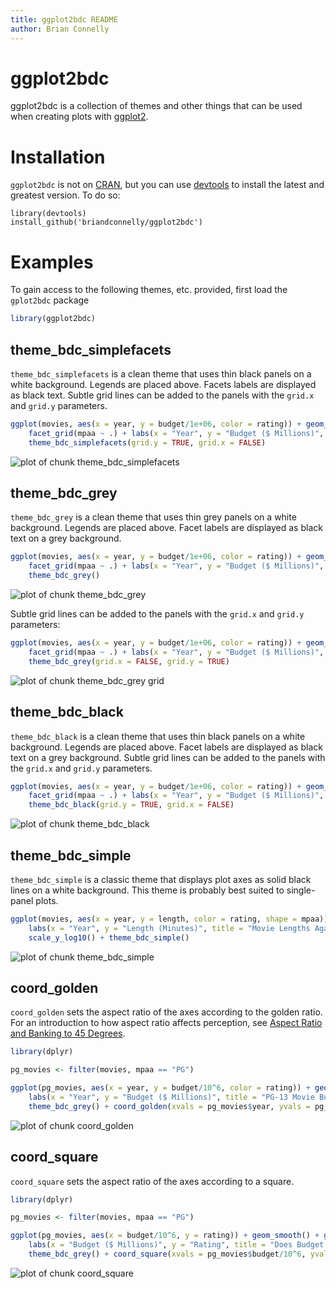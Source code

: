 ```yaml
---
title: ggplot2bdc README
author: Brian Connelly
---
```


# ggplot2bdc

ggplot2bdc is a collection of themes and other things that can be used when
creating plots with [ggplot2](http://ggplot2.org/).

# Installation

`ggplot2bdc` is not on [CRAN](http://cran.r-project.org/), but you can use
[devtools](http://cran.r-project.org/web/packages/devtools/index.html) to
install the latest and greatest version. To do so:

    library(devtools)
    install_github('briandconnelly/ggplot2bdc')


# Examples

To gain access to the following themes, etc. provided, first load the
`gplot2bdc` package


```r
library(ggplot2bdc)
```


## theme_bdc_simplefacets

`theme_bdc_simplefacets` is a clean theme that uses thin black panels on a white
background. Legends are placed above. Facets labels are displayed as black text.
Subtle grid lines can be added to the panels with the `grid.x` and `grid.y`
parameters.


```r
ggplot(movies, aes(x = year, y = budget/1e+06, color = rating)) + geom_point() + 
    facet_grid(mpaa ~ .) + labs(x = "Year", y = "Budget ($ Millions)", title = "Hollywood Budgets Against Time") + 
    theme_bdc_simplefacets(grid.y = TRUE, grid.x = FALSE)
```

![plot of chunk theme_bdc_simplefacets](figure/theme_bdc_simplefacets.png) 



## theme_bdc_grey

`theme_bdc_grey` is a clean theme that uses thin grey panels on a white
background. Legends are placed above. Facet labels are displayed as black text
on a grey background.


```r
ggplot(movies, aes(x = year, y = budget/1e+06, color = rating)) + geom_point() + 
    facet_grid(mpaa ~ .) + labs(x = "Year", y = "Budget ($ Millions)", title = "Hollywood Budgets Against Time") + 
    theme_bdc_grey()
```

![plot of chunk theme_bdc_grey](figure/theme_bdc_grey.png) 


Subtle grid lines can be added to the panels with the `grid.x` and `grid.y`
parameters:


```r
ggplot(movies, aes(x = year, y = budget/1e+06, color = rating)) + geom_point() + 
    facet_grid(mpaa ~ .) + labs(x = "Year", y = "Budget ($ Millions)", title = "Hollywood Budgets Against Time") + 
    theme_bdc_grey(grid.x = FALSE, grid.y = TRUE)
```

![plot of chunk theme_bdc_grey grid](figure/theme_bdc_grey_grid.png) 


## theme_bdc_black

`theme_bdc_black` is a clean theme that uses thin black panels on a white
background. Legends are placed above. Facet labels are displayed as black text
on a grey background. Subtle grid lines can be added to the panels with the
`grid.x` and `grid.y` parameters.


```r
ggplot(movies, aes(x = year, y = budget/1e+06, color = rating)) + geom_point() + 
    facet_grid(mpaa ~ .) + labs(x = "Year", y = "Budget ($ Millions)", title = "Hollywood Budgets Against Time") + 
    theme_bdc_black(grid.y = TRUE, grid.x = FALSE)
```

![plot of chunk theme_bdc_black](figure/theme_bdc_black.png) 



## theme_bdc_simple

`theme_bdc_simple` is a classic theme that displays plot axes as solid black
lines on a white background. This theme is probably best suited to single-panel
plots.


```r
ggplot(movies, aes(x = year, y = length, color = rating, shape = mpaa)) + geom_point() + 
    labs(x = "Year", y = "Length (Minutes)", title = "Movie Lengths Against Time") + 
    scale_y_log10() + theme_bdc_simple()
```

![plot of chunk theme_bdc_simple](figure/theme_bdc_simple.png) 


## coord_golden

`coord_golden` sets the aspect ratio of the axes according to the golden ratio.
For an introduction to how aspect ratio affects perception, see
[Aspect Ratio and Banking to 45 Degrees](http://eagereyes.org/basics/banking-45-degrees).


```r
library(dplyr)

pg_movies <- filter(movies, mpaa == "PG")

ggplot(pg_movies, aes(x = year, y = budget/10^6, color = rating)) + geom_point() + 
    labs(x = "Year", y = "Budget ($ Millions)", title = "PG-13 Movie Budgets") + 
    theme_bdc_grey() + coord_golden(xvals = pg_movies$year, yvals = pg_movies$budget/10^6)
```

![plot of chunk coord_golden](figure/coord_golden.png) 


## coord_square

`coord_square` sets the aspect ratio of the axes according to a square.


```r
library(dplyr)

pg_movies <- filter(movies, mpaa == "PG")

ggplot(pg_movies, aes(x = budget/10^6, y = rating)) + geom_smooth() + geom_point(shape = 1) + 
    labs(x = "Budget ($ Millions)", y = "Rating", title = "Does Budget Affect Movie Ratings?") + 
    theme_bdc_grey() + coord_square(xvals = pg_movies$budget/10^6, yvals = movies$rating)
```

![plot of chunk coord_square](figure/coord_square.png) 

